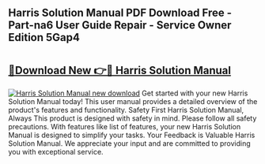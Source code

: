 ## Harris Solution Manual PDF Download Free - Part-na6 User Guide Repair - Service Owner Edition 5Gap4

# <h2><a href="http://bc75208.oget.top/?id=Harris+Solution+Manual">🔗Download New 👉🔴 Harris Solution Manual</a></h2>

[![Harris Solution Manual new download](https://i.imgur.com/5g1atiW.png)](http://bc75208.oget.top/?id=Harris+Solution+Manual)
Get started with your new Harris Solution Manual today! This user manual provides a detailed overview of the product's features and functionality. Safety First Harris Solution Manual, Always This product is designed with safety in mind. Please follow all safety precautions. With features like list of features, your new Harris Solution Manual is designed to simplify your tasks. Your Feedback is Valuable Harris Solution Manual. We appreciate your input and are committed to providing you with exceptional service.
